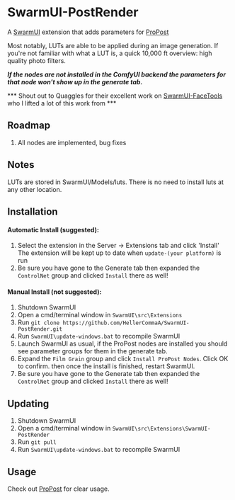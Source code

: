 # SwarmUI-PostRender

A [SwarmUI](https://github.com/mcmonkeyprojects/SwarmUI/) extension that adds parameters for [ProPost](https://github.com/digitaljohn/comfyui-propost/)

Most notably, LUTs are able to be applied during an image generation. If you're not familiar with what a LUT is, a quick 10,000 ft overview: high quality photo filters.

***If the nodes are not installed in the ComfyUI backend the parameters for that node won't show up in the generate tab.***

*** Shout out to Quaggles for their excellent work on [SwarmUI-FaceTools](https://github.com/Quaggles/SwarmUI-FaceTools/tree/master) who I lifted a lot of this work from ***

## Roadmap
1. All nodes are implemented, bug fixes

## Notes
LUTs are stored in SwarmUI/Models/luts. There is no need to install luts at any other location.

## Installation

#### Automatic Install (suggested):
1. Select the extension in the Server -> Extensions tab and click 'Install'
The extension will be kept up to date when `update-(your platform)` is run
2. Be sure you have gone to the Generate tab then expanded the `ControlNet` group and clicked `Install` there as well!

#### Manual Install (not suggested):
1. Shutdown SwarmUI
2. Open a cmd/terminal window in `SwarmUI\src\Extensions`
3. Run `git clone https://github.com/HellerCommaA/SwarmUI-PostRender.git`
4. Run `SwarmUI\update-windows.bat` to recompile SwarmUI
5. Launch SwarmUI as usual, if the ProPost nodes are installed you should see parameter groups for them in the generate tab.
6. Expand the `Film Grain` group and click `Install ProPost Nodes`. Click OK to confirm. then once the install is finished, restart SwarmUI.
7. Be sure you have gone to the Generate tab then expanded the `ControlNet` group and clicked `Install` there as well!

## Updating
1. Shutdown SwarmUI
2. Open a cmd/terminal window in `SwarmUI\src\Extensions\SwarmUI-PostRender`
3. Run `git pull`
4. Run `SwarmUI\update-windows.bat` to recompile SwarmUI

## Usage
Check out [ProPost](https://github.com/digitaljohn/comfyui-propost/) for clear usage.
